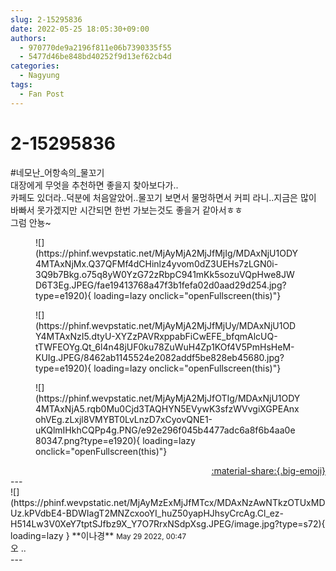 ```yaml
---
slug: 2-15295836
date: 2022-05-25 18:05:30+09:00
authors:
  - 970770de9a2196f811e06b7390335f55
  - 5477d46be848bd40252f9d13ef62cb4d
categories:
  - Nagyung
tags:
  - Fan Post
---
```


# 2-15295836

<div class="post-container" markdown="1">
<div class="content-container md-sidebar__scrollwrap" markdown="1">

\#네모난_어항속의_물꼬기<br>대장에게 무엇을 추천하면 좋을지 찾아보다가..<br>카페도 있더라..덕분에 처음알았어..물꼬기 보면서 물멍하면서 커피 라니..지금은 많이 바빠서 못가겠지만 시간되면 한번 가보는것도 좋을거 같아서ㅎㅎ<br>그럼 안뇽~
<figure markdown="1">
![](https://phinf.wevpstatic.net/MjAyMjA2MjJfMjIg/MDAxNjU1ODY4MTAxNjMx.Q37QFMf4dCHinlz4yvom0dZ3UEHs7zLGN0i-3Q9b7Bkg.o75q8yW0YzG72zRbpC941mKk5sozuVQpHwe8JWD6T3Eg.JPEG/fae19413768a47f3b1fefa02d0aad29d254.jpg?type=e1920){ loading=lazy onclick="openFullscreen(this)"}
</figure>

<figure markdown="1">
![](https://phinf.wevpstatic.net/MjAyMjA2MjJfMjUy/MDAxNjU1ODY4MTAxNzI5.dtyU-XYZzPAVRxppabFiCwEFE_bfqmAlcUQ-tTWFEOYg.Qt_6l4n48jUF0ku78ZuWuH4Zp1KOf4V5PmHsHeM-KUIg.JPEG/8462ab1145524e2082addf5be828eb45680.jpg?type=e1920){ loading=lazy onclick="openFullscreen(this)"}
</figure>

<figure markdown="1">
![](https://phinf.wevpstatic.net/MjAyMjA2MjJfOTIg/MDAxNjU1ODY4MTAxNjA5.rqb0Mu0Cjd3TAQHYN5EVywK3sfzWVvgiXGPEAnxohVEg.zLxjl8VMYBT0LvLnzD7xCyovQNE1-uKQlmIHkhCQPp4g.PNG/e92e296f045b4477adc6a8f6b4aa0e80347.png?type=e1920){ loading=lazy onclick="openFullscreen(this)"}
</figure>


</div>
</div>

<div style="text-align: right;" markdown="1">
<a href="https://weverse.io/fromis9/fanpost/2-15295836" style="text-align: right;">:material-share:{.big-emoji}</a>
</div>
---

<div class="comments-container md-sidebar__scrollwrap" markdown="1">
<div class="comment" markdown="1">
<div class='id-container' markdown="1">
![](https://phinf.wevpstatic.net/MjAyMzExMjJfMTcx/MDAxNzAwNTkzOTUxMDUz.kPVdbE4-BDWIagT2MNZcxooYI_huZ50yapHJhsyCrcAg.Cl_ez-H514Lw3V0XeY7tptSJfbz9X_Y7O7RrxNSdpXsg.JPEG/image.jpg?type=s72){ loading=lazy }
**<span class="artist">이나경</span>** <small>May 29 2022, 00:47</small><br>
</div>
<div class='comment-body' markdown="1">
오 ..
</div>
</div>
</div>
---
